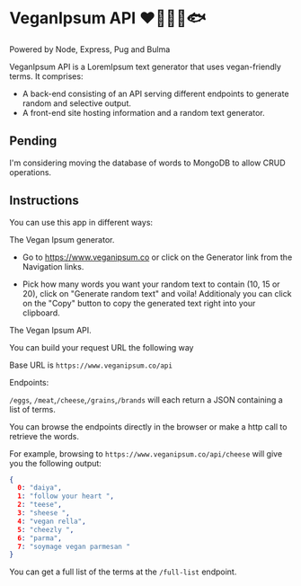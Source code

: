 # VeganIpsum API ❤️🐄🐓🐑🐟

Powered by Node, Express, Pug and Bulma

VeganIpsum API is a LoremIpsum text generator that uses vegan-friendly terms. It comprises:
 - A back-end consisting of an API serving different endpoints to generate random and selective output.
 - A front-end site hosting information and a random text generator.

## Pending

  I'm considering moving the database of words to MongoDB to allow CRUD operations.

## Instructions

You can use this app in different ways:

The Vegan Ipsum generator.

- Go to https://www.veganipsum.co or click on the Generator link from the Navigation links.

- Pick how many words you want your random text to contain (10, 15 or 20), click on "Generate random text" and voila!
Additionaly you can click on the "Copy" button to copy the generated text right into your clipboard.

The Vegan Ipsum API.

You can build your request URL the following way

Base URL is `https://www.veganipsum.co/api`

Endpoints:

`/eggs`, `/meat`,`/cheese`,`/grains`,`/brands` will each return a JSON containing a list of terms.

You can browse the endpoints directly in the browser or make a http call to retrieve the words.

For example, browsing to `https://www.veganipsum.co/api/cheese` will give you the following output:

``` json
{
  0: "daiya",
  1: "follow your heart ",
  2: "teese",
  3: "sheese ",
  4: "vegan rella",
  5: "cheezly ",
  6: "parma",
  7: "soymage vegan parmesan "
}
```

You can get a full list of the terms at the `/full-list` endpoint.

